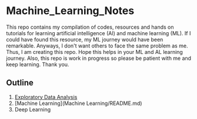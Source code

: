 # Machine_Learning_Notes
This repo contains my compilation of codes, resources and hands on tutorials for learning artificial intelligence (AI) and machine learning (ML). If I could have found this resource, my ML journey would have been remarkable. Anyways, I don't want others to face the same problem as me. Thus, I am creating this repo. Hope this helps in your ML and AL learning journey. Also, this repo is work in progress so please be patient with me and keep learning. Thank you.

## Outline
1. [Exploratory Data Analysis](https://github.com/Rxtreem65/Machine_Learning_Notes/tree/main/Exploratory%20Data%20Analysis%20(EDA))
2. [Machine Learning](Machine Learning/README.md)
3. Deep Learning
